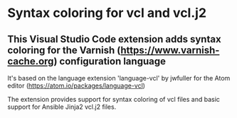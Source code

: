# Syntax coloring for vcl and vcl.j2
## This Visual Studio Code extension adds syntax coloring for the Varnish (https://www.varnish-cache.org) configuration language

It's based on the language extension 'language-vcl' by jwfuller for the Atom editor (https://atom.io/packages/language-vcl)

The extension provides support for syntax coloring of vcl files and basic support for Ansible Jinja2 vcl.j2 files.